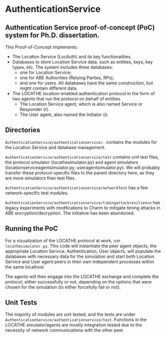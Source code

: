 # AuthenticationService

## Authentication Service proof-of-concept (PoC) system for Ph.D. dissertation.

This Proof-of-Concept implements:

- The Location Service (LocAuth) and its key functionalities.
- Databases to store Location Service data, such as entities, keys, key types, etc. The system includes three databases:
  - one for Location Service;
  - one for ABE Authorities (Relying Parties, RPs);
  - and one for users.
  All databases have the same construction, but might contain different data.
- The LOCATHE location-enabled authentication protocol in the form of two agents that run the protocol on behalf of entities.
  - The Location Service agent, which is also named Service or Responder (r).
  - The User agent, also named the Initiator (i).
  
## Directories

`AuthenticationService/authenticationservice/.` contains the modules for the Location Service and database management.

`AuthenticationService/authenticationservice/test` contains unit test files, the protocol simulator (locathesimulator.py) and agent simulators (locationserviceagentsimulator.py, useragentsimulator.py). We will probably transfer these protocol-specific files to the parent directory here, as they are more simulators than test files.

`AuthenticationService/authenticationservice/networkTest` has a few network-specific test modules.

`AuthenticationService/authenticationservice/timingattackresilience` has legacy experiments with modfications to Charm to mitigate timing attacks in ABE encryption/decryption. The initiative has been abandoned.

## Running the PoC

For a vizualization of the LOCATHE protocol at work, run `locathesimulator.py`. This code will instantiate the peer agent objects, the appropriate Location Service, Authentication, User objects, will populate the databases with necessary data for the simulation and start both Location Service and User agent peers in their own independent processes within the same localhost.

The agents will then engage into the LOCATHE exchange and complete the protocol, either successfully or not, depending on the options that were chosen for the simulation (to either forcefully fail or not).

## Unit Tests

The majority of modules are unit tested,  and the tests are under `AuthenticationService/authenticationservice/test`. Functions in the LOCATHE simulator/agents are mostly integration tested due to the necessity of network communications with the other peer.
